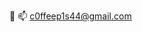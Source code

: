 👋 
📫 c0ffeep1s44@gmail.com

<!---
c0ffeep1s/c0ffeep1s is a ✨ special ✨ repository because its `README.md` (this file) appears on your GitHub profile.
You can click the Preview link to take a look at your changes.
--->
